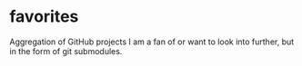 # favorites
Aggregation of GitHub projects I am a fan of or want to look into further, but in the form of git submodules.
